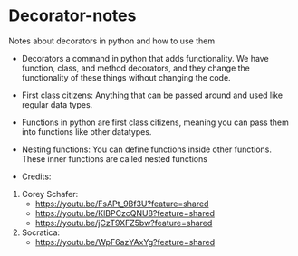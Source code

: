 # Decorator-notes
Notes about decorators in python and how to use them

- Decorators a command in python that adds functionality. We have function, class, and method decorators, and they change the functionality of these things without changing the code.


- First class citizens: Anything that can be passed around and used like regular data types. 

- Functions in python are first class citizens, meaning you can pass them into functions like other datatypes. 

- Nesting functions: You can define 
    functions inside other functions. These inner functions are called nested functions

- Credits:
1. Corey Schafer:
    - https://youtu.be/FsAPt_9Bf3U?feature=shared
    - https://youtu.be/KlBPCzcQNU8?feature=shared
    - https://youtu.be/jCzT9XFZ5bw?feature=shared
2. Socratica: 
    - https://youtu.be/WpF6azYAxYg?feature=shared
    